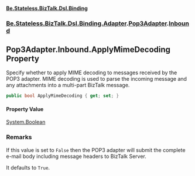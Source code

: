 #### [Be.Stateless.BizTalk.Dsl.Binding](README.md 'README')
### [Be.Stateless.BizTalk.Dsl.Binding.Adapter](Be.Stateless.BizTalk.Dsl.Binding.Adapter.md 'Be.Stateless.BizTalk.Dsl.Binding.Adapter').[Pop3Adapter](Pop3Adapter.md 'Be.Stateless.BizTalk.Dsl.Binding.Adapter.Pop3Adapter').[Inbound](Pop3Adapter.Inbound.md 'Be.Stateless.BizTalk.Dsl.Binding.Adapter.Pop3Adapter.Inbound')

## Pop3Adapter.Inbound.ApplyMimeDecoding Property

Specify whether to apply MIME decoding to messages received by the POP3 adapter. MIME decoding is used to parse
the incoming message and any attachments into a multi-part BizTalk message.

```csharp
public bool ApplyMimeDecoding { get; set; }
```

#### Property Value
[System.Boolean](https://docs.microsoft.com/en-us/dotnet/api/System.Boolean 'System.Boolean')

### Remarks

If this value is set to `False` then the POP3 adapter will submit the complete e-mail body including message
headers to BizTalk Server.

It defaults to `True`.
